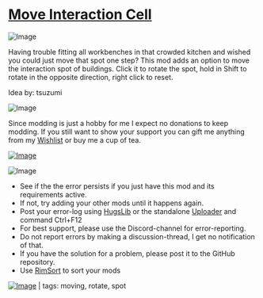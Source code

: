 # [Move Interaction Cell](https://steamcommunity.com/sharedfiles/filedetails/?id=3235960401)

![Image](https://i.imgur.com/iCj5o7O.png)

Having trouble fitting all workbenches in that crowded kitchen and wished you could just move that spot one step?
This mod adds an option to move the interaction spot of buildings.
Click it to rotate the spot, hold in Shift to rotate in the opposite direction, right click to reset.

Idea by: tsuzumi

![Image](https://i.imgur.com/Ds0rBAD.png)

Since modding is just a hobby for me I expect no donations to keep modding. If you still want to show your support you can gift me anything from my [Wishlist](https://store.steampowered.com/wishlist/id/Mlie) or buy me a cup of tea.

[![Image](https://i.imgur.com/VWG0yff.png)](https://ko-fi.com/G2G55DDYD)

![Image](https://i.imgur.com/5xwDG6H.png)



-  See if the the error persists if you just have this mod and its requirements active.
-  If not, try adding your other mods until it happens again.
-  Post your error-log using [HugsLib](https://steamcommunity.com/workshop/filedetails/?id=818773962) or the standalone [Uploader](https://steamcommunity.com/sharedfiles/filedetails/?id=2873415404) and command Ctrl+F12
-  For best support, please use the Discord-channel for error-reporting.
-  Do not report errors by making a discussion-thread, I get no notification of that.
-  If you have the solution for a problem, please post it to the GitHub repository.
-  Use [RimSort](https://github.com/RimSort/RimSort/releases/latest) to sort your mods

 

[![Image](https://img.shields.io/github/v/release/emipa606/MoveInteractionCell?label=latest%20version&style=plastic&labelColor=0070cd&color=white)](https://steamcommunity.com/sharedfiles/filedetails/changelog/3235960401) | tags: moving,  rotate,  spot
